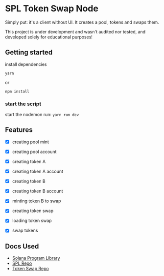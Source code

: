 # SPL Token Swap Node

Simply put: it's a client without UI. It creates a pool, tokens and swaps them. 

This project is under development and wasn't audited nor tested, and developed solely for educational purposes!

## Getting started

install dependencies

```yarn```

or 

```npm install```

### start the script

start the nodemon run:
```yarn run dev```
## Features

- [x]  creating pool mint
- [x]  creating pool account
- [x]  creating token A
- [x]  creating token A account
- [x]  creating token B
- [x]  creating token B account
- [x]  minting token B to swap
- [x]  creating token swap
- [x]  loading token swap
- [x]  swap tokens 




## Docs Used  
- [Solana Program Library](https://spl.solana.com/token-swap)
 - [SPL Repo](https://github.com/solana-labs/solana-program-library/tree/master/token-swap)
 - [Token Swap Repo](https://github.com/solana-labs/solana-program-library/tree/master/token-swap)
